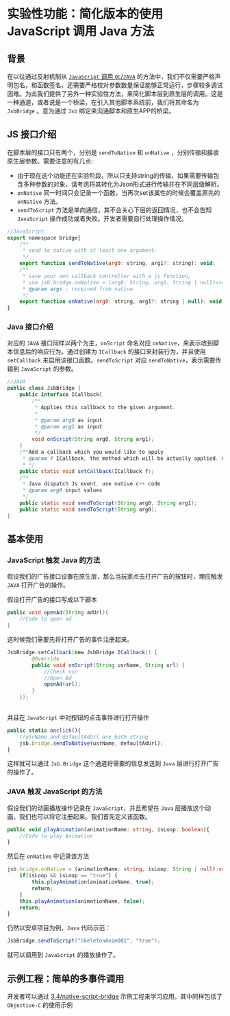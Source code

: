 # 实验性功能：简化版本的使用 JavaScript 调用 Java 方法

## 背景

在以往通过反射机制从 [`JavaScript` 调用 `OC`/`JAVA`](./java-reflection.md) 的方法中，我们不仅需要严格声明包名，和函数签名，还需要严格校对参数数量保证能够正常运行，步骤较多调试困难。为此我们提供了另外一种实验性方法，来简化脚本层到原生层的调用。这是一种通道，或者说是一个桥梁，在引入其他脚本系统前，我们将其命名为 `JsbBridge` 。意为通过 `Jsb` 绑定来沟通脚本和原生APP的桥梁。

## JS 接口介绍

在脚本层的接口只有两个，分别是 `sendToNative` 和 `onNative` ，分别传输和接收原生层参数。需要注意的有几点:

- 由于现在这个功能还在实验阶段，所以只支持string的传输，如果需要传输包含多种参数的对象，请考虑将其转化为Json形式进行传输并在不同层级解析。
- `onNative` 同一时间只会记录一个函数，当再次set该属性的时候会覆盖原先的 `onNative` 方法。
- `sendToScript` 方法是单向通信，其不会关心下层的返回情况，也不会告知 `JavaScript` 操作成功或者失败。开发者需要自行处理操作情况。

```js
//JavaScript
export namespace bridge{
    /**
     * send to native with at least one argument.
     */
    export function sendToNative(arg0: string, arg1?: string): void;
    /**
     * save your own callback controller with a js function,
     * use jsb.bridge.onNative = (arg0: String, arg1: String | null)=>{...}
     * @param args : received from native
     */
    export function onNative(arg0: string, arg1?: string | null): void;
}
```

### Java 接口介绍

对应的 `JAVA` 接口同样以两个为主，`onScript` 命名对应 `onNative`，来表示收到脚本信息后的响应行为。通过创建为 `ICallback` 的接口来封装行为，并且使用 `setCallback` 来启用该接口函数。`sendToScript` 对应 `sendToNative`，表示需要传输到 `JavaScript` 的参数。

```JAVA
//JAVA
public class JsbBridge {
    public interface ICallback{
        /**
         * Applies this callback to the given argument.
         *
         * @param arg0 as input
         * @param arg1 as input
         */
        void onScript(String arg0, String arg1);
    }
    /**Add a callback which you would like to apply
     * @param f ICallback, the method which will be actually applied. multiple calls will override
     * */
    public static void setCallback(ICallback f);
    /**
     * Java dispatch Js event, use native c++ code
     * @param arg0 input values
     */
    public static void sendToScript(String arg0, String arg1);
    public static void sendToScript(String arg0);
}
```

## 基本使用

### JavaScript 触发 Java 的方法

假设我们的广告接口设置在原生层，那么当玩家点击打开广告的按钮时，理应触发 `JAVA` 打开广告的操作。

假设打开广告的接口写成以下脚本

```JAVA
public void openAd(String adUrl){
    //Code to open ad
}
```

这时候我们需要先将打开广告的事件注册起来。

```JAVA
JsbBridge.setCallback(new JsbBridge.ICallback() {
        @Override
        public void onScript(String usrName, String url) {
            //Check usr
            //Open Ad
            openAd(url);
        }
    });
    
```

并且在 `JavaScript` 中对按钮的点击事件进行打开操作

```ts
public static onclick(){
    //usrName and defaultAdUrl are both string
    jsb.bridge.sendToNative(usrName, defaultAdUrl);
} 
```

这样就可以通过 `Jsb.Bridge` 这个通道将需要的信息发送到 `Java` 层进行打开广告的操作了。

### JAVA 触发 JavaScript 的方法

假设我们的动画播放操作记录在 `JavaScript`，并且希望在 `Java` 层播放这个动画，我们也可以将它注册起来。我们首先定义该函数。

```ts
public void playAnimation(animationName: string, isLoop: boolean){
    //Code to play Animation
}
```

然后在 `onNative` 中记录该方法

```ts
jsb.bridge.onNative = (animationName: string, isLoop: String | null):void=>{
    if(isLoop && isLoop == "true") {
        this.playAnimation(animationName, true);
        return;
    }
    this.playAnimation(animationName, false);
    return;
}
```

仍然以安卓项目为例，`Java` 代码示范：

```JAVA
JsbBridge.sendToScript("SkeletonAnim001", "true");
```

就可以调用到 `JavaScript` 的播放操作了。

## 示例工程：简单的多事件调用

开发者可以通过 [3.4/native-script-bridge](https://github.com/cocos-creator/example-3d/tree/v3.4/native-script-bridge) 示例工程来学习应用。其中同样包括了 `Objective-C` 的使用示例
